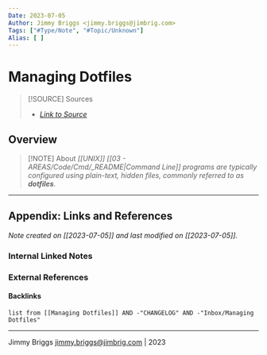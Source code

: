 ```yaml
---
Date: 2023-07-05
Author: Jimmy Briggs <jimmy.briggs@jimbrig.com>
Tags: ["#Type/Note", "#Topic/Unknown"]
Alias: [ ]
---
```


# Managing Dotfiles

> [!SOURCE] Sources
> - *[Link to Source]()*

## Overview

> [!NOTE] About
> *[[UNIX]] [[03 - AREAS/Code/Cmd/_README|Command Line]] programs are typically configured using plain-text, hidden files, commonly referred to as **dotfiles**.*




***

## Appendix: Links and References

*Note created on [[2023-07-05]] and last modified on [[2023-07-05]].*

### Internal Linked Notes

### External References

#### Backlinks

```dataview
list from [[Managing Dotfiles]] AND -"CHANGELOG" AND -"Inbox/Managing Dotfiles"
```


***

Jimmy Briggs <jimmy.briggs@jimbrig.com> | 2023

